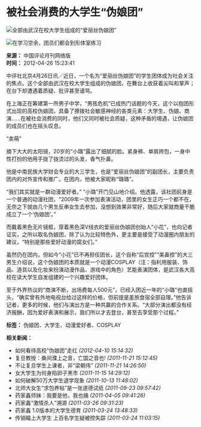 # 被社会消费的大学生“伪娘团”

![全部由武汉在校大学生组成的“爱丽丝伪娘团”](https://hkpic.crntt.com/upload/201204/26/102088396.jpg)

![在学习空余，团员们都会到形体室练习](https://hkpic.crntt.com/upload/201204/26/102088388.jpg)

**来源：** 中国评论月刊网络版  
**时间：** 2012-04-26 15:23:41  

中评社北京4月26日讯／近日，一个名为“爱丽丝伪娘团”的学生团体成为社会关注的焦点。这个全部由武汉在校大学生组成的伪娘团，在舞台上收获着尖叫和掌声；在台下却遭遇着质疑、批评甚至谩骂。 

在上海正在筹建第一所男子中学，“男孩危机”已成热门话题的今天，这个以抱团形式出现的高校伪娘团，具备了撩拨社会敏感神经的各类元素：大学生、伪娘、商演……在被社会消费的同时，他们又同时被社会质疑，这种矛盾的境遇，让伪娘团的成员们也在摇头叹息。 

“卖萌”

摘下大大的太阳镜，20岁的“小璐”露出了细腻的脸。紧身裤、单肩挎包，一身中性打扮的他用手拢了拢烫过的头发，香气扑鼻。 

他是中南民族大学财会专业的大三学生，也是“爱丽丝伪娘团”的副团长，主要负责团内的对外宣传和推广。在团内，他被大家昵称“璐璐”。 
  
“我们其实就是一群动漫爱好者。” “小璐”开门见山地介绍。他透露，该社团前身是一个普通的动漫社团，“2009年一次参加表演活动，团里的女生正巧一个都不在，无奈之下就由几个男生反串女生去参加，没想到效果非常好，随后大家就商量干脆成立了一个‘伪娘团’。” 
  
而戴着黑色无片镜框，穿着黑色深V线衣的爱丽丝伪娘团创始人“小花”，也向记者证实，之所以取名伪娘团，除了认为比较特色外，更主要是接受了动漫圈内朋友的建议，“特别是那些爱好动漫的腐女们。” 
  
虽然仍在团内，但如今“小花”已不再担任团长，这个自称“后宫控”“美鼻控”的大三男生介绍说，这个伪娘团的本质就是一个动漫COSPLAY（注：指利用服装、饰品、道具以及化妆来扮演动漫作品、游戏中的角色）艺能表演团体，是武汉各大高校在读大学生自发组建的一个兴趣爱好团体。 
  
至于外界热议的“商演不断，出场费每人500元”，已经入团近一年的“小璐”也直摇头，“确实曾有外地电视台给过这样的价格，但前提是差旅食宿全部自理。”他告诉记者，更多的时候，他们与演出方是一种共赢的合作关系。“大部分演出都没有经济报酬，因为爱好表演和展示，我们所以才去登台，甚至去享受那个过程。” 

**标签：** 伪娘团、大学生、动漫爱好者、COSPLAY  

**相关新闻：**
- 如何看待高校“伪娘团”走红 _(2012-04-10 15:14:32)_
- 复旦教授：桑间濮上之音，亡国之音也! _(2011-11-21 15:12:45)_
- 不让复旦学生上课者，非“梁朝伟” _(2011-11-21 14:26:50)_
- 女大学生为何身陷卵子黑市 _(2011-11-15 14:29:12)_
- 如何破解50万大学生退学现象 _(2011-10-13 11:48:02)_
- 北师大女生“求包养帖”是一张道德试纸 _(2011-09-23 09:57:42)_
- 药家鑫师妹：我要是他，我也捅 _(2011-04-05 09:41:26)_
- 药家鑫“激情杀人”溯源 _(2011-03-26 09:31:23)_
- 药家鑫 1.0版本的大学生德育 _(2011-03-24 13:48:33)_
- 传销瞄上大学生 上百名学生疑被控失踪 _(2011-03-24 11:03:15)_